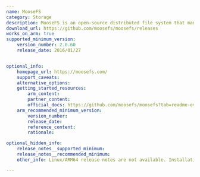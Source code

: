 ```yaml
---
name: MooseFS
category: Storage
description: MooseFS is an open-source distributed file system that manages large-scale data storage with high reliability, scalability, and fault tolerance.
download_url: https://github.com/moosefs/moosefs/releases
works_on_arm: true
supported_minimum_version:
    version_number: 2.0.60
    release_date: 2016/01/27


optional_info:
    homepage_url: https://moosefs.com/
    support_caveats:
    alternative_options:
    getting_started_resources:
        arm_content:
        partner_content:
        official_docs: https://github.com/moosefs/moosefs?tab=readme-ov-file#getting-started
    arm_recommended_minimum_version:
        version_number:
        release_date:
        reference_content:
        rationale:

optional_hidden_info:
    release_notes__supported_minimum:
    release_notes__recommended_minimum:
    other_info: Linux/ARM64 release notes are not available. Installation and testing are done via the [tar archive](https://github.com/moosefs/moosefs/releases/tag/v2.0.60).

---
```


